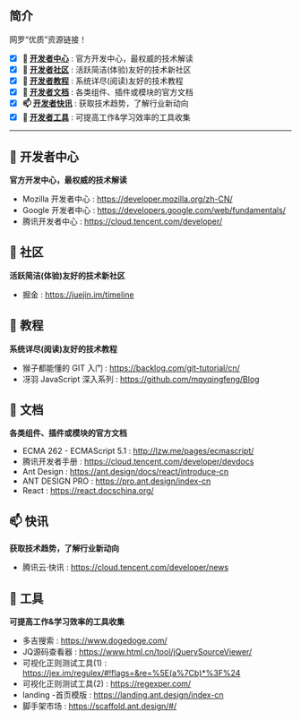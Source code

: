 ## 简介

网罗“优质”资源链接！

- [x] **🏡 [开发者中心](#-开发者中心)** : 官方开发中心，最权威的技术解读
- [x] **🎉 [开发者社区](#-社区)** : 活跃简洁(体验)友好的技术新社区
- [x] **📐 [开发者教程](#-教程)** : 系统详尽(阅读)友好的技术教程
- [x] **📰 [开发者文档](#-文档)** : 各类组件、插件或模块的官方文档
- [x] **📫 [开发者快讯](#-快讯)** : 获取技术趋势，了解行业新动向
- [x] **🚀 [开发者工具](#-工具)** : 可提高工作&学习效率的工具收集

---

## 🏡 开发者中心

**官方开发中心，最权威的技术解读**

- Mozilla 开发者中心 : https://developer.mozilla.org/zh-CN/
- Google 开发者中心 : https://developers.google.com/web/fundamentals/
- 腾讯开发者中心 : https://cloud.tencent.com/developer/

## 🎉 社区

**活跃简洁(体验)友好的技术新社区**

- 掘金 : https://juejin.im/timeline

## 📐 教程

**系统详尽(阅读)友好的技术教程**

- 猴子都能懂的 GIT 入门 : https://backlog.com/git-tutorial/cn/
- 冴羽 JavaScript 深入系列 : https://github.com/mqyqingfeng/Blog

## 📰 文档

**各类组件、插件或模块的官方文档**

- ECMA 262 - ECMAScript 5.1 : http://lzw.me/pages/ecmascript/
- 腾讯开发者手册 : https://cloud.tencent.com/developer/devdocs
- Ant Design  : https://ant.design/docs/react/introduce-cn
- ANT DESIGN PRO : https://pro.ant.design/index-cn
- React : https://react.docschina.org/

## 📫 快讯

**获取技术趋势，了解行业新动向**

- 腾讯云·快讯 : https://cloud.tencent.com/developer/news

## 🚀 工具

**可提高工作&学习效率的工具收集**

- 多吉搜索 : https://www.dogedoge.com/
- JQ源码查看器 : https://www.html.cn/tool/jQuerySourceViewer/
- 可视化正则测试工具(1) : https://jex.im/regulex/#!flags=&re=%5E(a%7Cb)*%3F%24
- 可视化正则测试工具(2) : https://regexper.com/
- landing -首页模版 : https://landing.ant.design/index-cn
- 脚手架市场 : https://scaffold.ant.design/#/